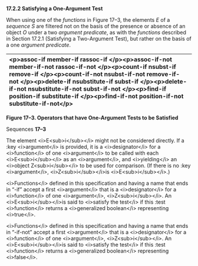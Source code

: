 **17.2.2 Satisfying a One-Argument Test** 

When using one of the *functions* in Figure 17–3, the elements *E* of a *sequence S* are filtered not on the basis of the presence or absence of an object *O* under a two *argument predicate*, as with the *functions* described in Section 17.2.1 (Satisfying a Two-Argument Test), but rather on the basis of a one *argument predicate*. 

|\<p\>**assoc-if member-if rassoc-if** \</p\>\<p\>**assoc-if-not member-if-not rassoc-if-not** \</p\>\<p\>**count-if nsubst-if remove-if** \</p\>\<p\>**count-if-not nsubst-if-not remove-if-not** \</p\>\<p\>**delete-if nsubstitute-if subst-if** \</p\>\<p\>**delete-if-not nsubstitute-if-not subst-if-not** \</p\>\<p\>**find-if position-if substitute-if** \</p\>\<p\>**find-if-not position-if-not substitute-if-not**\</p\>|
| :- |


**Figure 17–3. Operators that have One-Argument Tests to be Satisfied** 

Sequences **17–3**

 

 

The element \<i\>E\<sub\>i\</sub\>\</i\> might not be considered directly. If a :key \<i\>argument\</i\> is provided, it is a \<i\>designator\</i\> for a \<i\>function\</i\> of one \<i\>argument\</i\> to be called with each \<i\>E\<sub\>i\</sub\>\</i\> as an \<i\>argument\</i\>, and \<i\>yielding\</i\> an \<i\>object Z\<sub\>i\</sub\>\</i\> to be used for comparison. (If there is no :key \<i\>argument\</i\>, \<i\>Z\<sub\>i\</sub\>\</i\>is \<i\>E\<sub\>i\</sub\>\</i\>.) 

\<i\>Functions\</i\> defined in this specification and having a name that ends in “-if” accept a first \<i\>argument\</i\> that is a \<i\>designator\</i\> for a \<i\>function\</i\> of one \<i\>argument\</i\>, \<i\>Z\<sub\>i\</sub\>\</i\>. An \<i\>E\<sub\>i\</sub\>\</i\>is said to \<i\>satisfy the test\</i\> if this :test \<i\>function\</i\> returns a \<i\>generalized boolean\</i\> representing \<i\>true\</i\>. 

\<i\>Functions\</i\> defined in this specification and having a name that ends in “-if-not” accept a first \<i\>argument\</i\> that is a \<i\>designator\</i\> for a \<i\>function\</i\> of one \<i\>argument\</i\>, \<i\>Z\<sub\>i\</sub\>\</i\>. An \<i\>E\<sub\>i\</sub\>\</i\>is said to \<i\>satisfy the test\</i\> if this :test \<i\>function\</i\> returns a \<i\>generalized boolean\</i\> representing \<i\>false\</i\>. 

